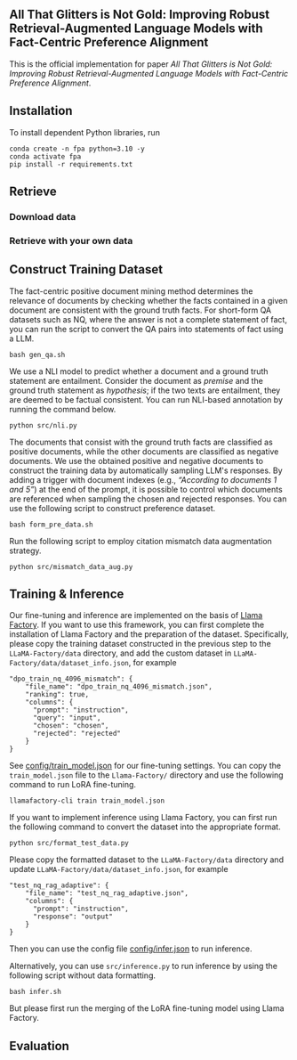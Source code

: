 ## All That Glitters is Not Gold: Improving Robust Retrieval-Augmented Language Models with Fact-Centric Preference Alignment

This is the official implementation for paper _All That Glitters is Not Gold: Improving Robust Retrieval-Augmented Language Models with Fact-Centric Preference Alignment_.

## Installation

To install dependent Python libraries, run

```
conda create -n fpa python=3.10 -y
conda activate fpa
pip install -r requirements.txt
```

## Retrieve

### Download data


### Retrieve with your own data


## Construct Training Dataset

The fact-centric positive document mining method determines the relevance of documents by checking whether the facts 
contained in a given document are consistent with the ground truth facts. For short-form QA datasets such as NQ, 
where the answer is not a complete statement of fact, you can run the script to convert the QA pairs into statements
of fact using a LLM.

```
bash gen_qa.sh
```

We use a NLI model to predict whether a document and a ground truth statement are entailment. Consider the document as
_premise_ and the ground truth statement as _hypothesis_; if the two texts are entailment, they are deemed to be 
factual consistent. You can run NLI-based annotation by running the command below.

```
python src/nli.py
```

The documents that consist with the ground truth facts are classified as positive documents, while the other documents 
are classified as negative documents. We use the obtained positive and negative documents to construct the training data
by automatically sampling LLM's responses. By adding a trigger with document indexes (e.g., _“According to documents 1 
and 5”_) at the end of the prompt, it is possible to control which documents are referenced when sampling the chosen
and rejected responses. You can use the following script to construct preference dataset.

```
bash form_pre_data.sh
```

Run the following script to employ citation mismatch data augmentation strategy.

```
python src/mismatch_data_aug.py
```

## Training & Inference

Our fine-tuning and inference are implemented on the basis of [Llama Factory](https://github.com/hiyouga/LLaMA-Factory).
If you want to use this framework, you can first complete the installation of Llama Factory and the preparation of the 
dataset. Specifically, please copy the training dataset constructed in the previous step to the `LLaMA-Factory/data` 
directory, and add the custom dataset in `LLaMA-Factory/data/dataset_info.json`, for example

```
"dpo_train_nq_4096_mismatch": {
    "file_name": "dpo_train_nq_4096_mismatch.json",
    "ranking": true,
    "columns": {
      "prompt": "instruction",
      "query": "input",
      "chosen": "chosen",
      "rejected": "rejected"
    }
}
```

See [config/train_model.json](https://github.com/haojia-hj/FPA/blob/main/config/train_model.json) for our fine-tuning settings.
You can copy the `train_model.json` file to the `Llama-Factory/` directory and use the following command to run LoRA fine-tuning.

```
llamafactory-cli train train_model.json
```

If you want to implement inference using Llama Factory, you can first run the following command to convert the dataset 
into the appropriate format.

```
python src/format_test_data.py
```

Please copy the formatted dataset to the `LLaMA-Factory/data` directory and update `LLaMA-Factory/data/dataset_info.json`, for example

```
"test_nq_rag_adaptive": {
    "file_name": "test_nq_rag_adaptive.json",
    "columns": {
      "prompt": "instruction",
      "response": "output"
    }
}
```

Then you can use the config file [config/infer.json](https://github.com/haojia-hj/FPA/blob/main/config/infer.json) to run inference.

Alternatively, you can use `src/inference.py` to run inference by using the following script without data formatting.

```
bash infer.sh
```

But please first run the merging of the LoRA fine-tuning model using Llama Factory.

## Evaluation

